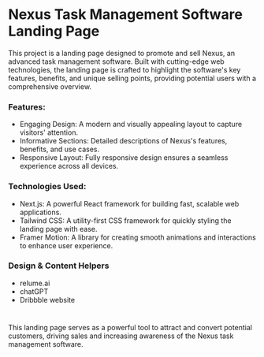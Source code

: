 # Nexus Task Management Software Landing Page

This project is a landing page designed to promote and sell Nexus, an advanced task management software. Built with cutting-edge web technologies, the landing page is crafted to highlight the software's key features, benefits, and unique selling points, providing potential users with a comprehensive overview.

### Features:

- Engaging Design: A modern and visually appealing layout to capture visitors' attention.
- Informative Sections: Detailed descriptions of Nexus's features, benefits, and use cases.
- Responsive Layout: Fully responsive design ensures a seamless experience across all devices.

### Technologies Used:

- Next.js: A powerful React framework for building fast, scalable web applications.
- Tailwind CSS: A utility-first CSS framework for quickly styling the landing page with ease.
- Framer Motion: A library for creating smooth animations and interactions to enhance user experience.

### Design & Content Helpers

- relume.ai
- chatGPT
- Dribbble website

#

This landing page serves as a powerful tool to attract and convert potential customers, driving sales and increasing awareness of the Nexus task management software.
